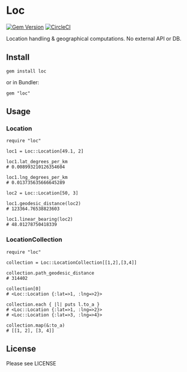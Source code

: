 # Loc

[![Gem Version](https://badge.fury.io/rb/loc.svg)](https://badge.fury.io/rb/loc)
[![CircleCI](https://circleci.com/gh/wayzup/loc.svg?style=shield&circle-token=:circle-token)](https://circleci.com/gh/wayzup/loc)

Location handling & geographical computations. No external API or DB.

## Install

```
gem install loc
```

or in Bundler:
```
gem "loc"
```

## Usage

### Location

```
require "loc"

loc1 = Loc::Location[49.1, 2]

loc1.lat_degrees_per_km
# 0.008993210126354604

loc1.lng_degrees_per_km
# 0.013735635666645289

loc2 = Loc::Location[50, 3]

loc1.geodesic_distance(loc2)
# 123364.76538823603

loc1.linear_bearing(loc2)
# 48.01278750418339
```

### LocationCollection

```
require "loc"

collection = Loc::LocationCollection[[1,2],[3,4]]

collection.path_geodesic_distance
# 314402

collection[0]
# <Loc::Location {:lat=>1, :lng=>2}>

collection.each { |l| puts l.to_a }
# <Loc::Location {:lat=>1, :lng=>2}>
# <Loc::Location {:lat=>3, :lng=>4}>

collection.map(&:to_a)
# [[1, 2], [3, 4]]
```

## License

Please see LICENSE
